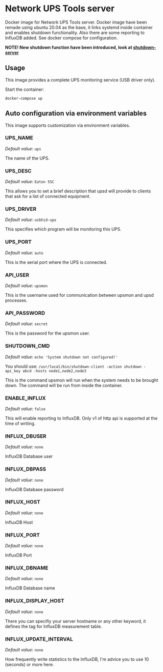 # Network UPS Tools server

Docker image for Network UPS Tools server. Docker image have been remade using ubuntu 20.04 as the base, it links systemd inside container and enables shutdown functionality. Also there are some reporting to InfluxDB added. See docker compose for configuration.

**NOTE! New shutdown function have been introduced, look at [shutdown-server](../master/shutdown-server/README.md)**

## Usage

This image provides a complete UPS monitoring service (USB driver only).

Start the container:

```console
docker-compose up
```

## Auto configuration via environment variables

This image supports customization via environment variables.

### UPS_NAME

*Default value*: `ups`

The name of the UPS.

### UPS_DESC

*Default value*: `Eaton 5SC`

This allows you to set a brief description that upsd will provide to clients that ask for a list of connected equipment.

### UPS_DRIVER

*Default value*: `usbhid-ups`

This specifies which program will be monitoring this UPS.

### UPS_PORT

*Default value*: `auto`

This is the serial port where the UPS is connected.

### API_USER

*Default value*: `upsmon`

This is the username used for communication between upsmon and upsd processes.

### API_PASSWORD

*Default value*: `secret`

This is the password for the upsmon user.

### SHUTDOWN_CMD

*Default value*: `echo 'System shutdown not configured!'`

You should use: `/usr/local/bin/shutdown-client -action shutdown -api_key abcd -hosts node1,node2,node3`

This is the command upsmon will run when the system needs to be brought down. The command will be run from inside the container.

### ENABLE_INFLUX

*Default value*: `false`

This will enable reporting to InfluxDB. Only v1 of http api is supported at the time of writing.

### INFLUX_DBUSER

*Default value*: `none`

InfluxDB Database user

### INFLUX_DBPASS

*Default value*: `none`

InfluxDB Database password

### INFLUX_HOST

*Default value*: `none`

InfluxDB Host

### INFLUX_PORT

*Default value*: `none`

InfluxDB Port

### INFLUX_DBNAME

*Default value*: `none`

InfluxDB Database name

### INFLUX_DISPLAY_HOST

*Default value*: `none`

There you can specifiy your server hostname or any other keyword, it defines the tag for InfluxDB measurement table.

### INFLUX_UPDATE_INTERVAL

*Default value*: `none`

How frequently write statistics to the InfluxDB, I'm advice you to use 10 (seconds) or more here.
